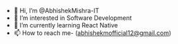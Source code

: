 - 👋 Hi, I’m @AbhishekMishra-IT
- 👀 I’m interested in Software Development
- 🌱 I’m currently learning React Native
- 📫 How to reach me- (abhishekmofficial12@gmail.com)

<!---
AbhishekMishra-IT/AbhishekMishra-IT is a ✨ special ✨ repository because its `README.md` (this file) appears on your GitHub profile.
You can click the Preview link to take a look at your changes.
--->
